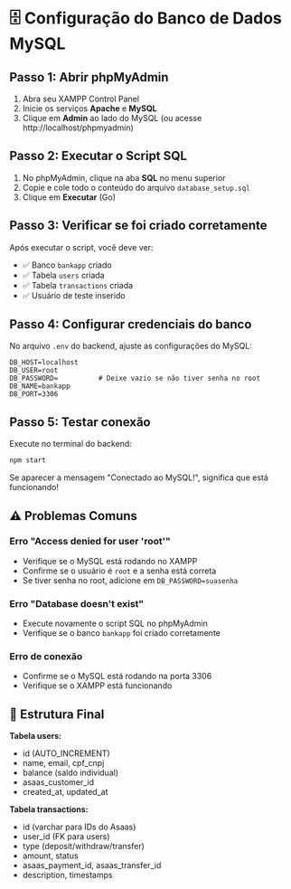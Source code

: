 # 🗄️ Configuração do Banco de Dados MySQL

## Passo 1: Abrir phpMyAdmin
1. Abra seu XAMPP Control Panel
2. Inicie os serviços **Apache** e **MySQL**
3. Clique em **Admin** ao lado do MySQL (ou acesse http://localhost/phpmyadmin)

## Passo 2: Executar o Script SQL
1. No phpMyAdmin, clique na aba **SQL** no menu superior
2. Copie e cole todo o conteúdo do arquivo `database_setup.sql`
3. Clique em **Executar** (Go)

## Passo 3: Verificar se foi criado corretamente
Após executar o script, você deve ver:
- ✅ Banco `bankapp` criado
- ✅ Tabela `users` criada
- ✅ Tabela `transactions` criada
- ✅ Usuário de teste inserido

## Passo 4: Configurar credenciais do banco
No arquivo `.env` do backend, ajuste as configurações do MySQL:

```env
DB_HOST=localhost
DB_USER=root
DB_PASSWORD=          # Deixe vazio se não tiver senha no root
DB_NAME=bankapp
DB_PORT=3306
```

## Passo 5: Testar conexão
Execute no terminal do backend:
```bash
npm start
```

Se aparecer a mensagem "Conectado ao MySQL!", significa que está funcionando!

## ⚠️ Problemas Comuns

### Erro "Access denied for user 'root'"
- Verifique se o MySQL está rodando no XAMPP
- Confirme se o usuário é `root` e a senha está correta
- Se tiver senha no root, adicione em `DB_PASSWORD=suasenha`

### Erro "Database doesn't exist"
- Execute novamente o script SQL no phpMyAdmin
- Verifique se o banco `bankapp` foi criado corretamente

### Erro de conexão
- Confirme se o MySQL está rodando na porta 3306
- Verifique se o XAMPP está funcionando

## 🎯 Estrutura Final

**Tabela users:**
- id (AUTO_INCREMENT)
- name, email, cpf_cnpj
- balance (saldo individual)
- asaas_customer_id
- created_at, updated_at

**Tabela transactions:**
- id (varchar para IDs do Asaas)
- user_id (FK para users)
- type (deposit/withdraw/transfer)
- amount, status
- asaas_payment_id, asaas_transfer_id
- description, timestamps